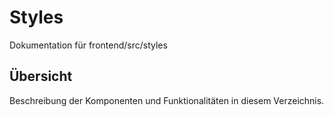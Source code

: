 # Styles

Dokumentation für frontend/src/styles

## Übersicht

Beschreibung der Komponenten und Funktionalitäten in diesem Verzeichnis.

